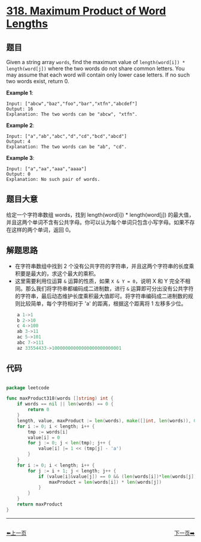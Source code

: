 # [318. Maximum Product of Word Lengths](https://leetcode.com/problems/maximum-product-of-word-lengths/)


## 题目

Given a string array `words`, find the maximum value of `length(word[i]) * length(word[j])` where the two words do not share common letters. You may assume that each word will contain only lower case letters. If no such two words exist, return 0.

**Example 1**:

    Input: ["abcw","baz","foo","bar","xtfn","abcdef"]
    Output: 16 
    Explanation: The two words can be "abcw", "xtfn".

**Example 2**:

    Input: ["a","ab","abc","d","cd","bcd","abcd"]
    Output: 4 
    Explanation: The two words can be "ab", "cd".

**Example 3**:

    Input: ["a","aa","aaa","aaaa"]
    Output: 0 
    Explanation: No such pair of words.



## 题目大意

给定一个字符串数组 words，找到 length(word[i]) * length(word[j]) 的最大值，并且这两个单词不含有公共字母。你可以认为每个单词只包含小写字母。如果不存在这样的两个单词，返回 0。


## 解题思路

- 在字符串数组中找到 2 个没有公共字符的字符串，并且这两个字符串的长度乘积要是最大的，求这个最大的乘积。
- 这里需要利用位运算 `&` 运算的性质，如果 `X & Y = 0`，说明 X 和 Y 完全不相同。那么我们将字符串都编码成二进制数，进行 `&` 运算即可分出没有公共字符的字符串，最后动态维护长度乘积最大值即可。将字符串编码成二进制数的规则比较简单，每个字符相对于 'a' 的距离，根据这个距离将 1 左移多少位。

```c
    a 1->1  
    b 2->10  
    c 4->100  
    ab 3->11  
    ac 5->101  
    abc 7->111  
    az 33554433->10000000000000000000000001  
```


## 代码

```go

package leetcode

func maxProduct318(words []string) int {
    if words == nil || len(words) == 0 {
        return 0
    }
    length, value, maxProduct := len(words), make([]int, len(words)), 0
    for i := 0; i < length; i++ {
        tmp := words[i]
        value[i] = 0
        for j := 0; j < len(tmp); j++ {
            value[i] |= 1 << (tmp[j] - 'a')
        }
    }
    for i := 0; i < length; i++ {
        for j := i + 1; j < length; j++ {
            if (value[i]&value[j]) == 0 && (len(words[i])*len(words[j]) > maxProduct) {
                maxProduct = len(words[i]) * len(words[j])
            }
        }
    }
    return maxProduct
}

```


----------------------------------------------
<div style="display: flex;justify-content: space-between;align-items: center;">
<p><a href="https://books.halfrost.com/leetcode/ChapterFour/0300~0399/0315.Count-of-Smaller-Numbers-After-Self/">⬅️上一页</a></p>
<p><a href="https://books.halfrost.com/leetcode/ChapterFour/0300~0399/0319.Bulb-Switcher/">下一页➡️</a></p>
</div>
